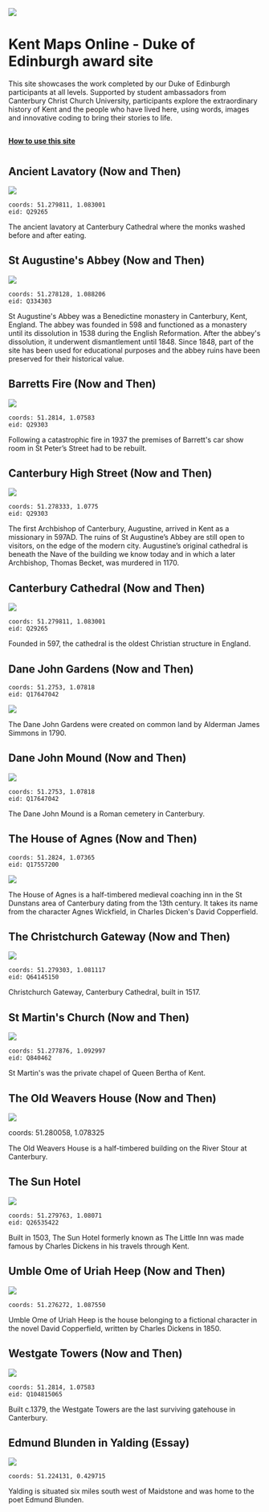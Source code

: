 <a href="https://juncture-digital.org"><img src="https://gitcdn.link/repo/jstor-labs/juncture/main/images/ve-button.png"></a>

<param ve-config header="header" main="home">

# Kent Maps Online - Duke of Edinburgh award site

This site showcases the work completed by our Duke of Edinburgh participants at all levels. Supported by student ambassadors from Canterbury Christ Church University, participants explore the extraordinary history of Kent and the people who have lived here, using words, images and innovative coding to bring their stories to life. 

##
[**How to use this site**](/howto)

#
<param id="locations" class="cards clamp">

## Ancient Lavatory (Now and Then)

![](https://upload.wikimedia.org/wikipedia/commons/1/13/Canterbury_Cathedral_cloister2.JPG)

    coords: 51.279811, 1.083001
    eid: Q29265

The ancient lavatory at Canterbury Cathedral where the monks washed before and after eating.

## St Augustine's Abbey (Now and Then)

![](https://upload.wikimedia.org/wikipedia/commons/thumb/6/60/Augustine_Abbey.jpg/320px-Augustine_Abbey.jpg)

    coords: 51.278128, 1.088206
    eid: Q334303

St Augustine's Abbey was a Benedictine monastery in Canterbury, Kent, England. The abbey was founded in 598 and functioned as a monastery until its dissolution in 1538 during the English Reformation. After the abbey's dissolution, it underwent dismantlement until 1848. Since 1848, part of the site has been used for educational purposes and the abbey ruins have been preserved for their historical value.

## Barretts Fire (Now and Then)

![](https://upload.wikimedia.org/wikipedia/commons/b/b6/Westgate_014.jpg)

    coords: 51.2814, 1.07583
    eid: Q29303

Following a catastrophic fire in 1937 the premises of Barrett's car show room in St Peter’s Street had to be rebuilt.


## Canterbury High Street (Now and Then)

![](https://upload.wikimedia.org/wikipedia/commons/1/1a/High_Street%2C_Canterbury%2C_Kent.jpg)

    coords: 51.278333, 1.0775
    eid: Q29303

The first Archbishop of Canterbury, Augustine, arrived in Kent as a missionary in 597AD. The ruins of St Augustine’s Abbey are still open to visitors, on the edge of the modern city. Augustine’s original cathedral is beneath the Nave of the building we know today and in which a later Archbishop, Thomas Becket, was murdered in 1170.

## Canterbury Cathedral (Now and Then)

![](https://upload.wikimedia.org/wikipedia/commons/e/eb/Canterbury_cathedral_20160901.jpg)

    coords: 51.279811, 1.083001
    eid: Q29265

Founded in 597, the cathedral is the oldest Christian structure in England.

## Dane John Gardens (Now and Then)

    coords: 51.2753, 1.07818
    eid: Q17647042

![](https://upload.wikimedia.org/wikipedia/commons/4/41/Dane_John_gardens_-_geograph.org.uk_-_746465.jpg)

The Dane John Gardens were created on common land by Alderman James Simmons in 1790.

## Dane John Mound (Now and Then)

![](https://upload.wikimedia.org/wikipedia/commons/f/f5/Dane_John_mound_-_geograph.org.uk_-_2277327.jpg)

    coords: 51.2753, 1.07818
    eid: Q17647042

The Dane John Mound is a Roman cemetery in Canterbury.

## The House of Agnes (Now and Then)

    coords: 51.2824, 1.07365
    eid: Q17557200

![](https://upload.wikimedia.org/wikipedia/commons/e/e1/Canterbury_-_House_of_Agnes.jpg)

The House of Agnes is a half-timbered medieval coaching inn in the St Dunstans area of Canterbury dating from the 13th century. It takes its name from the character Agnes Wickfield, in Charles Dicken's David Copperfield.


## The Christchurch Gateway (Now and Then)

![](https://upload.wikimedia.org/wikipedia/commons/0/00/Christchurch_Gateway_Canterbury_1_%284902073359%29.jpg)

    coords: 51.279303, 1.081117
    eid: Q64145150
    
Christchurch Gateway, Canterbury Cathedral, built in 1517.

## St Martin's Church (Now and Then)

![](https://upload.wikimedia.org/wikipedia/commons/3/38/St_Martin%27s_Church_-_panoramio_-_Jean_Marc_Gfp_%283%29.jpg)

    coords: 51.277876, 1.092997
    eid: Q840462

St Martin's was the private chapel of Queen Bertha of Kent. 

## The Old Weavers House (Now and Then)

![](https://upload.wikimedia.org/wikipedia/commons/7/7d/Weaver%27s_House%2C_Canterbury_JC_07.JPG)

coords: 51.280058, 1.078325

The Old Weavers House is a half-timbered building on the River Stour at Canterbury.

## The Sun Hotel

![](https://upload.wikimedia.org/wikipedia/commons/d/d7/Sun_Hotel%2C_Canterbury_-_geograph.org.uk_-_2080589.jpg)

    coords: 51.279763, 1.08071
    eid: Q26535422
    
Built in 1503, The Sun Hotel formerly known as The Little Inn was made famous by Charles Dickens in his travels through Kent.     

## Umble Ome of Uriah Heep (Now and Then)

![](https://upload.wikimedia.org/wikipedia/commons/8/87/Uriah_Heep_from_David_Copperfield_art_by_Frank_Reynolds.jpg)

    coords: 51.276272, 1.087550

Umble Ome of Uriah Heep is the house belonging to a fictional character in the novel David Copperfield, written by Charles Dickens in 1850.

## Westgate Towers (Now and Then)

![](https://upload.wikimedia.org/wikipedia/commons/1/10/Westgate_Towers%2C_Canterbury.jpg)

    coords: 51.2814, 1.07583
    eid: Q104815065

Built c.1379, the Westgate Towers are the last surviving gatehouse in Canterbury.

## Edmund Blunden in Yalding (Essay)

![](https://upload.wikimedia.org/wikipedia/commons/f/f8/Town_Bridge%2C_Yalding%2C_Kent_-_geograph.org.uk_-_1907735.jpg)

    coords: 51.224131, 0.429715

Yalding is situated six miles south west of Maidstone and was home to the poet Edmund Blunden.

</param>





